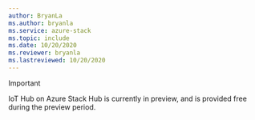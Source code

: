 ```yaml
---
author: BryanLa
ms.author: bryanla
ms.service: azure-stack
ms.topic: include
ms.date: 10/20/2020
ms.reviewer: bryanla
ms.lastreviewed: 10/20/2020
---
```


> [!IMPORTANT]
> IoT Hub on Azure Stack Hub is currently in preview, and is provided free during the preview period. 